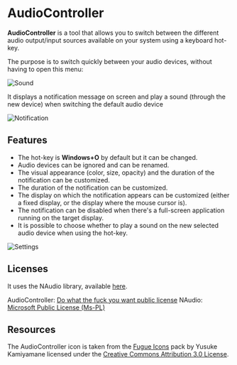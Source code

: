 # AudioController

**AudioController** is a tool that allows you to switch between the different audio output/input sources available on your system using a keyboard hot-key.

The purpose is to switch quickly between your audio devices, without having to open this menu:

![Sound](http://i.imgur.com/uRVQmNo.png)

It displays a notification message on screen and play a sound (through the new device) when switching the default audio device

![Notification](http://i.imgur.com/ENqyOuU.png)

## Features

 - The hot-key is **Windows+O** by default but it can be changed.
 - Audio devices can be ignored and can be renamed.
 - The visual appearance (color, size, opacity) and the duration of the notification can be customized.
 - The duration of the notification can be customized.
 - The display on which the notification appears can be customized (either a fixed display, or the display where the mouse cursor is).
 - The notification can be disabled when there's a full-screen application running on the target display.
 - It is possible to choose whether to play a sound on the new selected audio device when using the hot-key.

![Settings](http://i.imgur.com/w6z5YlD.png)

## Licenses
It uses the NAudio library, available [here](https://github.com/naudio/NAudio).

AudioController: [Do what the fuck you want public license](http://www.wtfpl.net/about/)
NAudio: [Microsoft Public License (Ms-PL)](https://msdn.microsoft.com/en-us/library/ff648068.aspx)

## Resources

The AudioController icon is taken from the [Fugue Icons](http://p.yusukekamiyamane.com/) pack by Yusuke Kamiyamane licensed under the [Creative Commons Attribution 3.0 License](http://creativecommons.org/licenses/by/3.0/legalcode).


